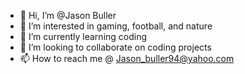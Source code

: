 - 👋 Hi, I’m @Jason Buller
- 👀 I’m interested in gaming, football, and nature
- 🌱 I’m currently learning coding
- 💞️ I’m looking to collaborate on coding projects
- 📫 How to reach me @ Jason_buller94@yahoo.com

<!---
Jasonbuller94/Jasonbuller94 is a ✨ special ✨ repository because its `README.md` (this file) appears on your GitHub profile.
You can click the Preview link to take a look at your changes.
--->

